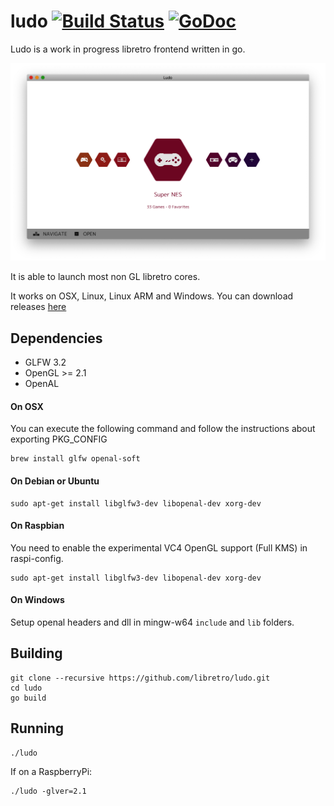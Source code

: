 # ludo [![Build Status](https://travis-ci.org/libretro/ludo.svg?branch=master)](https://travis-ci.org/libretro/ludo) [![GoDoc](https://godoc.org/github.com/libretro/ludo?status.svg)](https://godoc.org/github.com/libretro/ludo)

Ludo is a work in progress libretro frontend written in go.

<img src="https://raw.githubusercontent.com/kivutar/ludo-assets/master/illustration.png" />

It is able to launch most non GL libretro cores.

It works on OSX, Linux, Linux ARM and Windows. You can download releases [here](https://github.com/libretro/ludo/releases)

## Dependencies

 * GLFW 3.2
 * OpenGL >= 2.1
 * OpenAL

#### On OSX

You can execute the following command and follow the instructions about exporting PKG_CONFIG

    brew install glfw openal-soft

#### On Debian or Ubuntu

    sudo apt-get install libglfw3-dev libopenal-dev xorg-dev

#### On Raspbian

You need to enable the experimental VC4 OpenGL support (Full KMS) in raspi-config.

    sudo apt-get install libglfw3-dev libopenal-dev xorg-dev

#### On Windows

Setup openal headers and dll in mingw-w64 `include` and `lib` folders.

## Building

    git clone --recursive https://github.com/libretro/ludo.git
    cd ludo
    go build

## Running

    ./ludo

If on a RaspberryPi:

    ./ludo -glver=2.1

